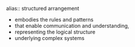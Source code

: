 alias:: structured arrangement

- embodies the rules and patterns
- that enable communication and understanding,
- representing the logical structure
- underlying complex systems